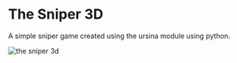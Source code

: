 # The Sniper 3D

A simple sniper game created using the ursina module using python.

![the sniper 3d](https://user-images.githubusercontent.com/112262472/190870967-65442e8a-8adb-4f2e-991e-ab19bafbee31.png)
